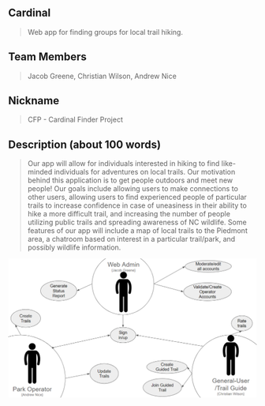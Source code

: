 ## Cardinal

> Web app for finding groups for local trail hiking.

 

## Team Members

> Jacob Greene, Christian Wilson, Andrew Nice

 

## Nickname

> CFP - Cardinal Finder Project


## Description (about 100 words)

>Our app will allow for individuals interested in hiking to find like-minded individuals for adventures on local trails. Our motivation behind this application is to get people outdoors and meet new people! Our goals include allowing users to make connections to other users, allowing users to find experienced people of particular trails to increase confidence in case of uneasiness in their ability to hike a more difficult trail, and increasing the number of people utilizing public trails and spreading awareness of NC wildlife. Some features of our app will include a map of local trails to the Piedmont area, a chatroom based on interest in a particular trail/park, and possibly wildlife information.

![Cardinal Use Case Graph](https://github.com/Alarman-prg/Cardinal/blob/main/CardinalUceCaseV3.png)
